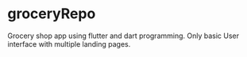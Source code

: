 # groceryRepo
Grocery shop app using flutter and dart programming. Only basic User interface with multiple landing pages.
